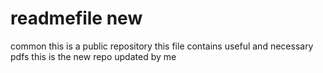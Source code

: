 # readmefile new 
common this is a public repository 
this file contains useful and necessary pdfs
this is the new repo updated by  me 
